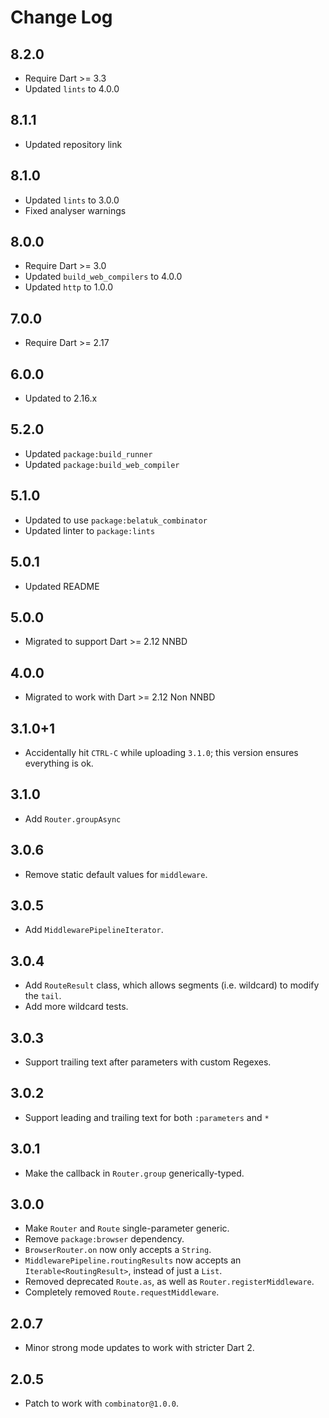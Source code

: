 # Change Log

## 8.2.0

* Require Dart >= 3.3
* Updated `lints` to 4.0.0

## 8.1.1

* Updated repository link

## 8.1.0

* Updated `lints` to 3.0.0
* Fixed analyser warnings

## 8.0.0

* Require Dart >= 3.0
* Updated `build_web_compilers` to 4.0.0
* Updated `http` to 1.0.0

## 7.0.0

* Require Dart >= 2.17

## 6.0.0

* Updated to 2.16.x

## 5.2.0

* Updated `package:build_runner`
* Updated `package:build_web_compiler`

## 5.1.0

* Updated to use `package:belatuk_combinator`
* Updated linter to `package:lints`

## 5.0.1

* Updated README

## 5.0.0

* Migrated to support Dart >= 2.12 NNBD

## 4.0.0

* Migrated to work with Dart >= 2.12 Non NNBD

## 3.1.0+1

* Accidentally hit `CTRL-C` while uploading `3.1.0`; this version ensures everything is ok.

## 3.1.0

* Add `Router.groupAsync`

## 3.0.6

* Remove static default values for `middleware`.

## 3.0.5

* Add `MiddlewarePipelineIterator`.

## 3.0.4

* Add `RouteResult` class, which allows segments (i.e. wildcard) to
modify the `tail`.
* Add more wildcard tests.

## 3.0.3

* Support trailing text after parameters with custom Regexes.

## 3.0.2

* Support leading and trailing text for both `:parameters` and `*`

## 3.0.1

* Make the callback in `Router.group` generically-typed.

## 3.0.0

* Make `Router` and `Route` single-parameter generic.
* Remove `package:browser` dependency.
* `BrowserRouter.on` now only accepts a `String`.
* `MiddlewarePipeline.routingResults` now accepts
an `Iterable<RoutingResult>`, instead of just a `List`.
* Removed deprecated `Route.as`, as well as `Router.registerMiddleware`.
* Completely removed `Route.requestMiddleware`.

## 2.0.7

* Minor strong mode updates to work with stricter Dart 2.

## 2.0.5

* Patch to work with `combinator@1.0.0`.

